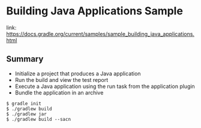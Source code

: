 # Building Java Applications Sample
link: https://docs.gradle.org/current/samples/sample_building_java_applications.html

## Summary
- Initialize a project that produces a Java application
- Run the build and view the test report
- Execute a Java application using the run task from the application plugin
- Bundle the application in an archive

```
$ gradle init
$ ./gradlew build
$ ./gradlew jar
$ ./gradlew build --sacn
```